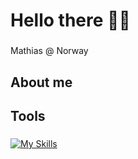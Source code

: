 <h1 align="left">Hello there 🧙‍♂️</h1>

###

<p align="left">Mathias @ Norway</p>

###

<h2 align="left">About me</h2>

###

<h2 align="left">Tools</h2>

###

[![My Skills](https://skillicons.dev/icons?i=html,javascript,ts,css,tailwind,react,nextjs,nodejs,postgres,ps,figma)](https://skillicons.dev)

###
